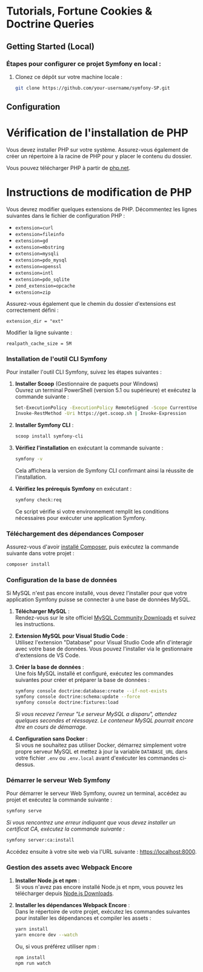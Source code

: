 
# Tutorials, Fortune Cookies & Doctrine Queries

## Getting Started (Local)

### Étapes pour configurer ce projet Symfony en local :

1. Clonez ce dépôt sur votre machine locale :

    ```bash
    git clone https://github.com/your-username/symfony-SP.git
    ```

## Configuration

# Vérification de l'installation de PHP

Vous devez installer PHP sur votre système. Assurez-vous également de créer un répertoire à la racine de PHP pour y placer le contenu du dossier. 

Vous pouvez télécharger PHP à partir de [php.net](https://www.php.net/downloads).

# Instructions de modification de PHP

Vous devrez modifier quelques extensions de PHP. Décommentez les lignes suivantes dans le fichier de configuration PHP :

- `extension=curl`
- `extension=fileinfo`
- `extension=gd`
- `extension=mbstring`
- `extension=mysqli`
- `extension=pdo_mysql`
- `extension=openssl`
- `extension=intl`
- `extension=pdo_sqlite`
- `zend_extension=opcache`
- `extension=zip`

Assurez-vous également que le chemin du dossier d'extensions est correctement défini :

```
extension_dir = "ext"
```

Modifier la ligne suivante :

```
realpath_cache_size = 5M
```



### Installation de l'outil CLI Symfony

Pour installer l'outil CLI Symfony, suivez les étapes suivantes :

1. **Installer Scoop** (Gestionnaire de paquets pour Windows)  
   Ouvrez un terminal PowerShell (version 5.1 ou supérieure) et exécutez la commande suivante :

    ```bash
    Set-ExecutionPolicy -ExecutionPolicy RemoteSigned -Scope CurrentUser
    Invoke-RestMethod -Uri https://get.scoop.sh | Invoke-Expression
    ```

2. **Installer Symfony CLI** :

    ```bash
    scoop install symfony-cli
    ```

3. **Vérifiez l'installation** en exécutant la commande suivante :

    ```bash
    symfony -v
    ```

    Cela affichera la version de Symfony CLI confirmant ainsi la réussite de l'installation.

4. **Vérifiez les prérequis Symfony** en exécutant :

    ```bash
    symfony check:req
    ```

    Ce script vérifie si votre environnement remplit les conditions nécessaires pour exécuter une application Symfony.

### Téléchargement des dépendances Composer

Assurez-vous d'avoir [installé Composer](https://getcomposer.org/download/), puis exécutez la commande suivante dans votre projet :

```bash
composer install
```

### Configuration de la base de données

Si MySQL n'est pas encore installé, vous devez l'installer pour que votre application Symfony puisse se connecter à une base de données MySQL.

1. **Télécharger MySQL** :  
   Rendez-vous sur le site officiel [MySQL Community Downloads](https://dev.mysql.com/downloads/installer/) et suivez les instructions.

2. **Extension MySQL pour Visual Studio Code** :  
   Utilisez l'extension "Database" pour Visual Studio Code afin d'interagir avec votre base de données. Vous pouvez l'installer via le gestionnaire d'extensions de VS Code.

3. **Créer la base de données** :  
   Une fois MySQL installé et configuré, exécutez les commandes suivantes pour créer et préparer la base de données :

    ```bash
    symfony console doctrine:database:create --if-not-exists
    symfony console doctrine:schema:update --force
    symfony console doctrine:fixtures:load
    ```

    *Si vous recevez l'erreur "Le serveur MySQL a disparu", attendez quelques secondes et réessayez. Le conteneur MySQL pourrait encore être en cours de démarrage.*

4. **Configuration sans Docker** :  
   Si vous ne souhaitez pas utiliser Docker, démarrez simplement votre propre serveur MySQL et mettez à jour la variable `DATABASE_URL` dans votre fichier `.env` ou `.env.local` avant d'exécuter les commandes ci-dessus.

### Démarrer le serveur Web Symfony

Pour démarrer le serveur Web Symfony, ouvrez un terminal, accédez au projet et exécutez la commande suivante :

```bash
symfony serve
```

*Si vous rencontrez une erreur indiquant que vous devez installer un certificat CA, exécutez la commande suivante :*

```bash
symfony server:ca:install
```

Accédez ensuite à votre site web via l'URL suivante : [https://localhost:8000](https://localhost:8000).

### Gestion des assets avec Webpack Encore

1. **Installer Node.js et npm** :  
   Si vous n'avez pas encore installé Node.js et npm, vous pouvez les télécharger depuis [Node.js Downloads](https://nodejs.org/en/download/).

2. **Installer les dépendances Webpack Encore** :  
   Dans le répertoire de votre projet, exécutez les commandes suivantes pour installer les dépendances et compiler les assets :

    ```bash
    yarn install
    yarn encore dev --watch
    ```

    Ou, si vous préférez utiliser npm :

    ```bash
    npm install
    npm run watch
    ```





